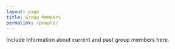 ```yaml
---
layout: page
title: Group Members
permalink: /people/
---
```


Include information about current and past group members here.
